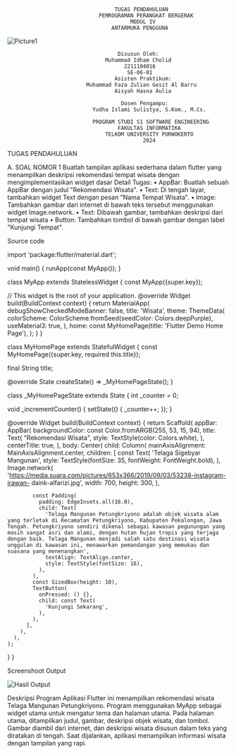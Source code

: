                                       TUGAS PENDAHULUAN 
                                 PEMROGRAMAN PERANGKAT BERGERAK  
                                           MODUL IV 
                                     ANTARMUKA PENGGUNA 
                                     
![Picture1](https://github.com/user-attachments/assets/aa7012b5-09e9-4669-8a2f-d6d48de1c033)
                                       
                                       Disusun Oleh:
                                   Muhammad Idham Cholid
                                         2211104016
                                          SE-06-01
                                      Asisten Praktikum: 
                             Muhammad Faza Zulian Gesit Al Barru 
                                      Aisyah Hasna Aulia  

                                        Dosen Pengampu: 
                               Yudha Islami Sulistya, S.Kom., M.Cs. 

                               PROGRAM STUDI S1 SOFTWARE ENGINEERING 
                                       FAKULTAS INFORMATIKA 
                                   TELKOM UNIVERSITY PURWOKERTO 
                                               2024 

 
TUGAS PENDAHULUAN 
 
 
A. SOAL NOMOR 1 
Buatlah tampilan aplikasi sederhana dalam flutter yang menampilkan deskripsi rekomendasi tempat wisata dengan mengimplementasikan widget dasar Detail Tugas: 
•	AppBar: Buatlah sebuah AppBar dengan judul "Rekomendasi Wisata". 
•	Text: Di tengah layar, tambahkan widget Text dengan pesan "Nama Tempat Wisata". 
•	Image: Tambahkan gambar dari internet di bawah teks tersebut menggunakan widget Image.network. 
•	Text: Dibawah gambar, tambahkan deskripsi dari tempat wisata 
•	Button: Tambahkan tombol di bawah gambar dengan label "Kunjungi Tempat". 
 
Source code 
 
 import 'package:flutter/material.dart';

void main() {
  runApp(const MyApp());
}

class MyApp extends StatelessWidget {
  const MyApp({super.key});

  // This widget is the root of your application.
  @override
  Widget build(BuildContext context) {
    return MaterialApp(
      debugShowCheckedModeBanner: false,
      title: 'Wisata',
      theme: ThemeData(
        colorScheme: ColorScheme.fromSeed(seedColor: Colors.deepPurple),
        useMaterial3: true,
      ),
      home: const MyHomePage(title: 'Flutter Demo Home Page'),
    );
  }
}

class MyHomePage extends StatefulWidget {
  const MyHomePage({super.key, required this.title});

  final String title;

  @override
  State<MyHomePage> createState() => _MyHomePageState();
}

class _MyHomePageState extends State<MyHomePage> {
  int _counter = 0;

  void _incrementCounter() {
    setState(() {
      _counter++;
    });
  }

  @override
  Widget build(BuildContext context) {
    return Scaffold(
      appBar: AppBar(
        backgroundColor: const Color.fromARGB(255, 53, 15, 94),
        title: Text(
          "Rekomendasi Wisata",
          style: TextStyle(color: Colors.white),
        ),
        centerTitle: true,
      ),
      body: Center(
        child: Column(
          mainAxisAlignment: MainAxisAlignment.center,
          children: <Widget>[
            const Text(
              'Telaga Sigebyar Mangunan',
              style: TextStyle(fontSize: 35, fontWeight: FontWeight.bold),
            ),
            Image.network(
              'https://media.suara.com/pictures/653x366/2019/09/03/53238-instagram-irawan-   daink-alfarizi.jpg',
              width: 700,
              height: 300,
            ),

            const Padding(
              padding: EdgeInsets.all(16.0),
              child: Text(
                'Telaga Mangunan Petungkriyono adalah objek wisata alam yang terletak di Kecamatan Petungkriyono, Kabupaten Pekalongan, Jawa Tengah. Petungkriyono sendiri dikenal sebagai kawasan pegunungan yang masih sangat asri dan alami, dengan hutan hujan tropis yang terjaga dengan baik. Telaga Mangunan menjadi salah satu destinasi wisata unggulan di kawasan ini, menawarkan pemandangan yang memukau dan suasana yang menenangkan',
                textAlign: TextAlign.center,
                style: TextStyle(fontSize: 16),
              ),
            ),
            const SizedBox(height: 10),
            TextButton(
              onPressed: () {},
              child: const Text(
                'Kunjungi Sekarang',
              ),
            ),
          ],
        ),
      ),
    );
  }
}

Screenshoot Output  

 ![Hasil Output](https://github.com/user-attachments/assets/bf419df0-46d3-4e77-b643-ae4a74acca42)

  
Deskripsi Program 
Aplikasi Flutter ini menampilkan rekomendasi wisata Telaga Mangunan Petungkriyono. Program menggunakan MyApp sebagai widget utama untuk mengatur tema dan halaman utama. Pada halaman utama, ditampilkan judul, gambar, deskripsi objek wisata, dan tombol. Gambar diambil dari internet, dan deskripsi wisata disusun dalam teks yang diratakan di tengah. Saat dijalankan, aplikasi menampilkan informasi wisata dengan tampilan yang rapi. 


